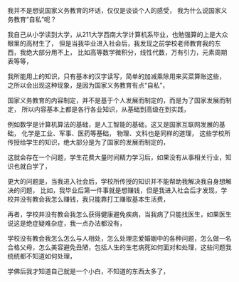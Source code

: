 我并不是想说国家义务教育的坏话，仅仅是谈谈个人的感受，
我为什么说国家义务教育“自私”呢？

我自己从小学读到大学，从211大学西南大学计算机系毕业，也勉强算的上是大众眼里的高材生了，
但是当我毕业进入社会后，我发现之前学校老师教育我的东西，我绝大部分用不上，
比如高等数学微积分，线性代数，万有引力，元素周期表等等，

我所能用上的知识，只有基本的汉字读写，简单的加减乘除用来买菜算账这些，
之所以会出现这种现象，是因为国家义务教育有点“自私”，

国家义务教育的内容制定，并不是基于个人发展而制定的，而是为了国家发展而制定，
所以内容基本上都是各行各业知识，从基础到高级在到实践，

例如数学是计算机算法的基础，是人工智能的基础，这又是国家互联网发展的基础，
化学是工业、军事、医药等基础，
物理、文科也是同样的道理，
这些学校所传授给学生的知识，绝大部分是为了国家的发展而制定的，

这就会存在一个问题，学生花费大量时间精力学习后，如果没有从事相关行业，知识也就白学了，

更大的问题是，当我进入社会后，学校所传授的知识并不能帮助我解决我自身想解决的问题，
比如，我毕业后第一件事就是想赚钱，但是我进入社会后才发现，学校并没有教会我怎么赚钱，我只能靠打工赚取基本生活费，

再者，学校并没有教会我怎么获得健康避免疾病，当我病了只能找医生，如果医生说这是绝症疑难杂症，我一点办法都没有，

学校没有教会我怎么怎么与人相处，怎么处理恋爱婚姻中的各种问题，怎么做一名合格父母，怎么美容避免丑陋，包括人生的生老病死如何面对和处理，这些问题我统统都不知道如何处理，

学佛后我才知道自己就是一个小白，不知道的东西太多了，